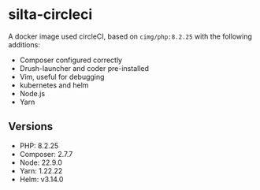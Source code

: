 # silta-circleci
A docker image used circleCI, based on `cimg/php:8.2.25` with the following additions:

- Composer configured correctly
- Drush-launcher and coder pre-installed
- Vim, useful for debugging
- kubernetes and helm
- Node.js
- Yarn

## Versions
- PHP: 8.2.25
- Composer: 2.7.7
- Node: 22.9.0
- Yarn: 1.22.22
- Helm: v3.14.0
